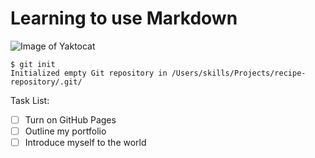 # Learning to use Markdown

![Image of Yaktocat](https://octodex.github.com/images/yaktocat.png)

```
$ git init
Initialized empty Git repository in /Users/skills/Projects/recipe-repository/.git/
```

Task List:
- [ ] Turn on GitHub Pages
- [ ] Outline my portfolio
- [ ] Introduce myself to the world
